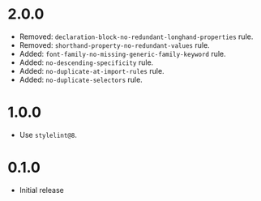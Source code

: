 # 2.0.0

-   Removed: `declaration-block-no-redundant-longhand-properties` rule.
-   Removed: `shorthand-property-no-redundant-values` rule.
-   Added: `font-family-no-missing-generic-family-keyword` rule.
-   Added: `no-descending-specificity` rule.
-   Added: `no-duplicate-at-import-rules` rule.
-   Added: `no-duplicate-selectors` rule.

# 1.0.0

-   Use `stylelint@8`.

# 0.1.0

-   Initial release
